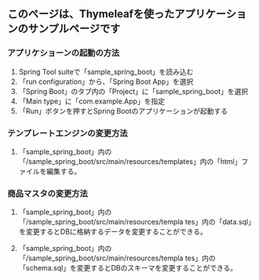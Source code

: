 ## このページは、Thymeleafを使ったアプリケーションのサンプルページです


### アプリケショーンの起動の方法

1. Spring Tool suiteで「sample_spring_boot」を読み込む
2. 「run configuration」から、「Spring Boot App」を選択
3. 「Spring Boot」のタブ内の「Project」に「sample_spring_boot」を選択
4. 「Main type」に「com.example.App」を指定
5. 「Run」ボタンを押すとSpring Bootのアプリケーションが起動する


### テンプレートエンジンの変更方法

1. 「sample_spring_boot」内の「/sample_spring_boot/src/main/resources/templates」内の「html」ファイルを編集する。


### 商品マスタの変更方法

1. 「sample_spring_boot」内の「/sample_spring_boot/src/main/resources/templa    tes」内の「data.sql」を変更するとDBに格納するデータを変更することができる。

2. 「sample_spring_boot」内の「/sample_spring_boot/src/main/resources/templa    tes」内の「schema.sql」を変更するとDBのスキーマを変更することができる。
